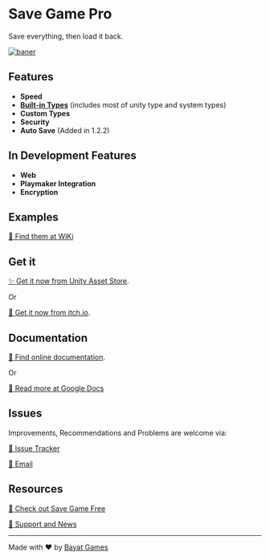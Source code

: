 # Save Game Pro
Save everything, then load it back.

[![baner](https://cloud.githubusercontent.com/assets/18309454/26527763/eceb6554-43af-11e7-841e-02b2f63ca4db.png)](https://github.com/BayatGames/SaveGamePro/)

## Features
- **Speed**
- [**Built-in Types**](https://github.com/BayatGames/SaveGamePro/wiki#supported-types) (includes most of unity type and system types)
- **Custom Types**
- **Security**
- **Auto Save** (Added in 1.2.2)

## In Development Features
- **Web**
- **Playmaker Integration**
- **Encryption**

## Examples
[:book: Find them at WiKi](https://github.com/EmpireAssets/BayatGames/wiki/Examples)

## Get it
[:sparkles: Get it now from Unity Asset Store](https://www.assetstore.unity3d.com/en/#!/content/89198).

Or

[:rocket: Get it now from itch.io](https://bayat.itch.io/save-game-pro-save-everything).

## Documentation
[:book: Find online documentation](https://github.com/BayatGames/SaveGamePro/wiki).

Or

[:page_facing_up: Read more at Google Docs](https://drive.google.com/open?id=1vMINzTsVU2uTM6rwsiy-v4gLbL4DfMfCKIFYyS25E18)

## Issues
Improvements, Recommendations and Problems are welcome via:

[:truck: Issue Tracker](https://github.com/BayatGames/SaveGamePro/issues)

[:e-mail: Email](mailto:hasanbayat1393@gmail.com)

## Resources

[:rocket: Check out Save Game Free](https://github.com/BayatGames/SaveGameFree)

[:newspaper: Support and News](https://github.com/BayatGames/Support)

---

Made with :heart: by [Bayat Games](https://github.com/BayatGames)
